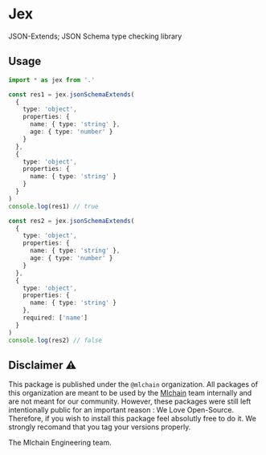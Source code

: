 # Jex

JSON-Extends; JSON Schema type checking library

## Usage

```typescript
import * as jex from '.'

const res1 = jex.jsonSchemaExtends(
  {
    type: 'object',
    properties: {
      name: { type: 'string' },
      age: { type: 'number' }
    }
  },
  {
    type: 'object',
    properties: {
      name: { type: 'string' }
    }
  }
)
console.log(res1) // true

const res2 = jex.jsonSchemaExtends(
  {
    type: 'object',
    properties: {
      name: { type: 'string' },
      age: { type: 'number' }
    }
  },
  {
    type: 'object',
    properties: {
      name: { type: 'string' }
    },
    required: ['name']
  }
)
console.log(res2) // false
```

## Disclaimer ⚠️

This package is published under the `@mlchain` organization. All packages of this organization are meant to be used by the [Mlchain](https://github.com/mlchain/mlchain) team internally and are not meant for our community. However, these packages were still left intentionally public for an important reason : We Love Open-Source. Therefore, if you wish to install this package feel absolutly free to do it. We strongly recomand that you tag your versions properly.

The Mlchain Engineering team.
